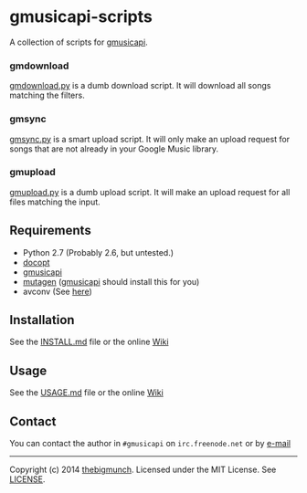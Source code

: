 gmusicapi-scripts
=================

A collection of scripts for [gmusicapi](https://github.com/simon-weber/Unofficial-Google-Music-API).

### gmdownload

[gmdownload.py](gmdownload.py) is a dumb download script. It will download all songs matching the filters.

### gmsync

[gmsync.py](gmsync.py) is a smart upload script. It will only make an upload request for songs that are not already in your Google Music library.

### gmupload

[gmupload.py](gmupload.py) is a dumb upload script. It will make an upload request for all files matching the input.

## Requirements
* Python 2.7 (Probably 2.6, but untested.)
* [docopt](https://github.com/docopt/docopt)
* [gmusicapi](https://github.com/simon-weber/Unofficial-Google-Music-API)
* [mutagen](https://code.google.com/p/mutagen/) ([gmusicapi](https://github.com/simon-weber/Unofficial-Google-Music-API) should install this for you)
* avconv (See [here](http://unofficial-google-music-api.readthedocs.org/en/latest/usage.html#usage))

## Installation

See the [INSTALL.md](INSTALL.md) file or the online [Wiki](https://github.com/thebigmunch/gmusicapi-scripts/wiki)

## Usage

See the [USAGE.md](USAGE.md) file or the online [Wiki](https://github.com/thebigmunch/gmusicapi-scripts/wiki)

## Contact

You can contact the author in ``#gmusicapi`` on ``irc.freenode.net`` or by [e-mail](mailto:mail@thebigmunch.me)

-----

Copyright (c) 2014 [thebigmunch](mailto:mail@thebigmunch.me). Licensed under the MIT License. See [LICENSE](LICENSE).
